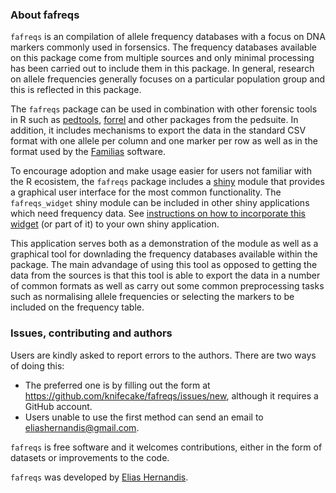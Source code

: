 ### About fafreqs

`fafreqs` is an compilation of allele frequency databases with a focus on DNA markers commonly used in forsensics. The frequency databases available on this package come from multiple sources and only minimal processing has been carried out to include them in this package. In general, research on allele frequencies generally focuses on a particular population group and this is reflected in this package.

The `fafreqs` package can be used in combination with other forensic tools in R such as [pedtools](https://github.com/magnusdv/pedtools), [forrel](https://github.com/magnusdv/forrel) and other packages from the pedsuite. In addition, it includes mechanisms to export the data in the standard CSV format with one allele per column and one marker per row as well as in the format used by the [Familias](https://familias.no) software.

To encourage adoption and make usage easier for users not familiar with the R ecosistem, the `fafreqs` package includes a [shiny](https://shiny.rstudio.com) module that provides a graphical user interface for the most common functionality. The `fafreqs_widget` shiny module can be included in other shiny applications which need frequency data. See [instructions on how to incorporate this widget](https://github.com/knifecake/fafreqs) (or part of it) to your own shiny application.

This application serves both as a demonstration of the module as well as a graphical tool for downlading the frequency databases available within the package. The main advandage of using this tool as opposed to getting the data from the sources is that this tool is able to export the data in a number of common formats as well as carry out some common preprocessing tasks such as normalising allele frequencies or selecting the markers to be included on the frequency table.

### Issues, contributing and authors

Users are kindly asked to report errors to the authors. There are two ways of doing this:

- The preferred one is by filling out the form at https://github.com/knifecake/fafreqs/issues/new, although it requires a GitHub account.
- Users unable to use the first method can send an email to [eliashernandis@gmail.com](mailto:eliashernandis@gmail.com).

`fafreqs` is free software and it welcomes contributions, either in the form of datasets or improvements to the code.

`fafreqs` was developed by [Elias Hernandis](https://hernandis.me/).
